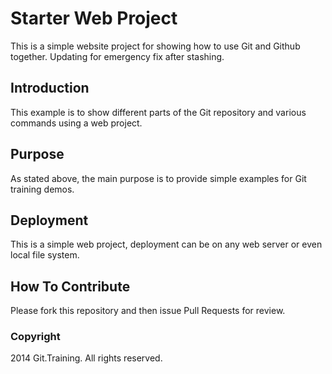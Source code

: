 # Starter Web Project

This is a simple website project for showing how to use Git and Github together. Updating for emergency fix after stashing.

## Introduction

This example is to show different parts of the Git repository and various commands using a web project.

## Purpose

As stated above, the main purpose is to provide simple examples for Git training demos.

## Deployment

This is a simple web project, deployment can be on any web server or even local file system. 

## How To Contribute

Please fork this repository and then issue Pull Requests for  review. 

### Copyright 

2014 Git.Training. All rights reserved.
